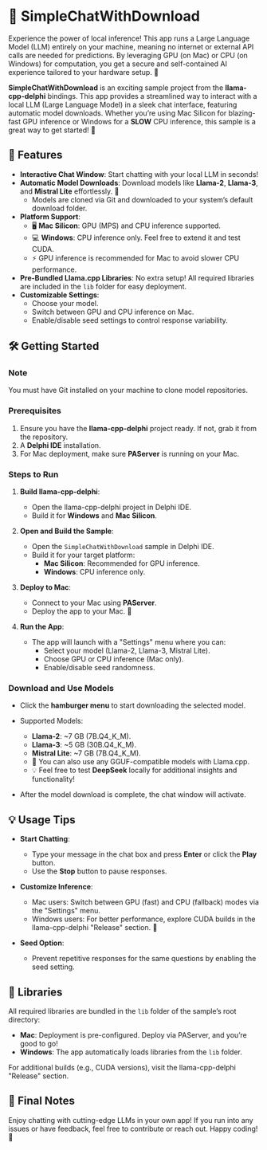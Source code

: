 # 🚀 SimpleChatWithDownload

Experience the power of local inference! This app runs a Large Language Model (LLM) entirely on your machine, meaning no internet or external API calls are needed for predictions. By leveraging GPU (on Mac) or CPU (on Windows) for computation, you get a secure and self-contained AI experience tailored to your hardware setup. 🎉

**SimpleChatWithDownload** is an exciting sample project from the **llama-cpp-delphi** bindings. This app provides a streamlined way to interact with a local LLM (Large Language Model) in a sleek chat interface, featuring automatic model downloads. Whether you’re using Mac Silicon for blazing-fast GPU inference or Windows for a **SLOW** CPU inference, this sample is a great way to get started! 🎉

## 🌟 Features

- **Interactive Chat Window**: Start chatting with your local LLM in seconds!
- **Automatic Model Downloads**: Download models like **Llama-2**, **Llama-3**, and **Mistral Lite** effortlessly. 🚀
  - Models are cloned via Git and downloaded to your system’s default download folder.
- **Platform Support**:
  - 🖥️ **Mac Silicon**: GPU (MPS) and CPU inference supported.
  - 💻 **Windows**: CPU inference only. Feel free to extend it and test CUDA.
  - ⚡ GPU inference is recommended for Mac to avoid slower CPU performance.
- **Pre-Bundled Llama.cpp Libraries**: No extra setup! All required libraries are included in the `lib` folder for easy deployment.
- **Customizable Settings**:
  - Choose your model.
  - Switch between GPU and CPU inference on Mac.
  - Enable/disable seed settings to control response variability.

## 🛠️ Getting Started

### Note

You must have Git installed on your machine to clone model repositories.

### Prerequisites

1. Ensure you have the **llama-cpp-delphi** project ready. If not, grab it from the repository.
2. A **Delphi IDE** installation.
3. For Mac deployment, make sure **PAServer** is running on your Mac.

### Steps to Run

1. **Build llama-cpp-delphi**:
   - Open the llama-cpp-delphi project in Delphi IDE.
   - Build it for **Windows** and **Mac Silicon**.

2. **Open and Build the Sample**:
   - Open the `SimpleChatWithDownload` sample in Delphi IDE.
   - Build it for your target platform:
     - **Mac Silicon**: Recommended for GPU inference.
     - **Windows**: CPU inference only.

3. **Deploy to Mac**:
   - Connect to your Mac using **PAServer**.
   - Deploy the app to your Mac. 🎉

4. **Run the App**:
   - The app will launch with a "Settings" menu where you can:
     - Select your model (Llama-2, Llama-3, Mistral Lite).
     - Choose GPU or CPU inference (Mac only).
     - Enable/disable seed randomness.

### Download and Use Models

- Click the **hamburger menu** to start downloading the selected model.
- Supported Models:
  - **Llama-2**: ~7 GB (7B.Q4_K_M).
  - **Llama-3**: ~5 GB (30B.Q4_K_M).
  - **Mistral Lite**: ~7 GB (7B.Q4_K_M).
  - 🔧 You can also use any GGUF-compatible models with Llama.cpp.
  - 💡 Feel free to test **DeepSeek** locally for additional insights and functionality!

- After the model download is complete, the chat window will activate.

## 💡 Usage Tips

- **Start Chatting**:
  - Type your message in the chat box and press **Enter** or click the **Play** button.
  - Use the **Stop** button to pause responses.

- **Customize Inference**:
  - Mac users: Switch between GPU (fast) and CPU (fallback) modes via the "Settings" menu.
  - Windows users: For better performance, explore CUDA builds in the llama-cpp-delphi "Release" section. 💪

- **Seed Option**:
  - Prevent repetitive responses for the same questions by enabling the seed setting.

## 📁 Libraries

All required libraries are bundled in the `lib` folder of the sample’s root directory:
- **Mac**: Deployment is pre-configured. Deploy via PAServer, and you’re good to go!
- **Windows**: The app automatically loads libraries from the `lib` folder.

For additional builds (e.g., CUDA versions), visit the llama-cpp-delphi "Release" section.

## 🌟 Final Notes

Enjoy chatting with cutting-edge LLMs in your own app! If you run into any issues or have feedback, feel free to contribute or reach out. Happy coding! 🚀

